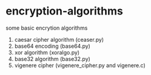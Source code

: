 # encryption-algorithms
some basic encrytion algorithms
1. caesar cipher algorithm (ceaser.py)
2. base64 encoding (base64.py)
3. xor algorithm (xoralgo.py)
4. base32 algorithm (base32.py)
5. vigenere cipher (vigenere_cipher.py and vigenere.c) 